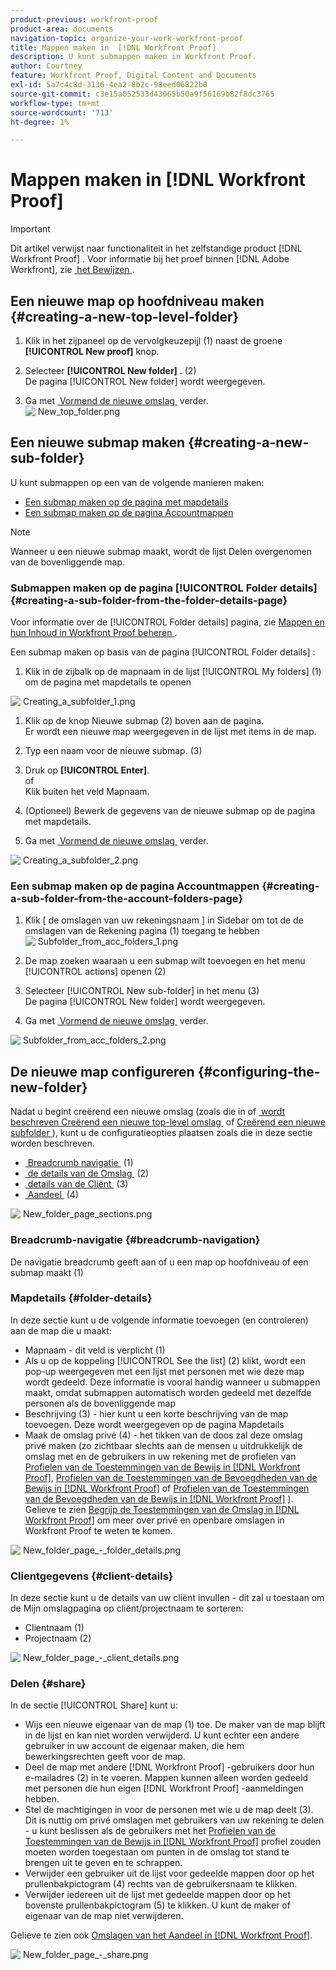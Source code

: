 ```yaml
---
product-previous: workfront-proof
product-area: documents
navigation-topic: organize-your-work-workfront-proof
title: Mappen maken in  [!DNL Workfront Proof]
description: U kunt submappen maken in Workfront Proof.
author: Courtney
feature: Workfront Proof, Digital Content and Documents
exl-id: 5a7c4c8d-3136-4ea2-8b2c-98eed06822b0
source-git-commit: c3e15a052533d43065b50a9f56169b82f8dc3765
workflow-type: tm+mt
source-wordcount: '713'
ht-degree: 1%

---
```


# Mappen maken in [!DNL Workfront Proof]

>[!IMPORTANT]
>
>Dit artikel verwijst naar functionaliteit in het zelfstandige product [!DNL Workfront Proof] . Voor informatie bij het proef binnen [!DNL Adobe Workfront], zie [&#x200B; het Bewijzen &#x200B;](../../../review-and-approve-work/proofing/proofing.md).

## Een nieuwe map op hoofdniveau maken {#creating-a-new-top-level-folder}

1. Klik in het zijpaneel op de vervolgkeuzepijl (1) naast de groene **[!UICONTROL New proof]** knop.
1. Selecteer **[!UICONTROL New folder]** . (2)\
   De pagina [!UICONTROL New folder] wordt weergegeven.

1. Ga met [&#x200B; Vormend de nieuwe omslag &#x200B;](#configuring-the-new-folder) verder.\
   ![&#x200B; New_top_folder.png &#x200B;](assets/new-top-folder.png)

## Een nieuwe submap maken {#creating-a-new-sub-folder}

U kunt submappen op een van de volgende manieren maken:

* [Een submap maken op de pagina met mapdetails](#creating-a-sub-folder-from-the-folder-details-page)
* [Een submap maken op de pagina Accountmappen](#creating-a-sub-folder-from-the-account-folders-page)

>[!NOTE]
>
>Wanneer u een nieuwe submap maakt, wordt de lijst Delen overgenomen van de bovenliggende map.

### Submappen maken op de pagina [!UICONTROL Folder details] {#creating-a-sub-folder-from-the-folder-details-page}

Voor informatie over de [!UICONTROL Folder details] pagina, zie [&#x200B; Mappen en hun Inhoud in Workfront Proof beheren &#x200B;](../../../workfront-proof/wp-work-proofsfiles/organize-your-work/manage-folders-and-contents.md).

Een submap maken op basis van de pagina [!UICONTROL Folder details] :

1. Klik in de zijbalk op de mapnaam in de lijst [!UICONTROL My folders] (1) om de pagina met mapdetails te openen

![&#x200B; Creating_a_subfolder_1.png &#x200B;](assets/creating-a-subfolder-1.png)

1. Klik op de knop Nieuwe submap (2) boven aan de pagina.\
   Er wordt een nieuwe map weergegeven in de lijst met items in de map.
1. Typ een naam voor de nieuwe submap. (3)
1. Druk op **[!UICONTROL Enter]**.\
   of\
   Klik buiten het veld Mapnaam.

1. (Optioneel) Bewerk de gegevens van de nieuwe submap op de pagina met mapdetails.
1. Ga met [&#x200B; Vormend de nieuwe omslag &#x200B;](#configuring-the-new-folder) verder.

![&#x200B; Creating_a_subfolder_2.png &#x200B;](assets/creating-a-subfolder-2-350x164.png)

### Een submap maken op de pagina Accountmappen {#creating-a-sub-folder-from-the-account-folders-page}

1. Klik [ de omslagen van uw rekeningsnaam ] in Sidebar om tot de de omslagen van de Rekening pagina (1) toegang te hebben\
   ![&#x200B; Subfolder_from_acc_folders_1.png &#x200B;](assets/subfolder-from-acc-folders-1.png)

1. De map zoeken waaraan u een submap wilt toevoegen en het menu [!UICONTROL actions] openen (2)
1. Selecteer [!UICONTROL New sub-folder] in het menu (3)\
   De pagina [!UICONTROL New folder] wordt weergegeven.
1. Ga met [&#x200B; Vormend de nieuwe omslag &#x200B;](#configuring-the-new-folder) verder.

![&#x200B; Subfolder_from_acc_folders_2.png &#x200B;](assets/subfolder-from-acc-folders-2-350x177.png)

## De nieuwe map configureren {#configuring-the-new-folder}

Nadat u begint creërend een nieuwe omslag (zoals die in of [&#x200B; wordt beschreven Creërend een nieuwe top-level omslag &#x200B;](#creating-a-new-top-level-folder) of [&#x200B; Creërend een nieuwe subfolder &#x200B;](#creating-a-new-sub-folder)), kunt u de configuratieopties plaatsen zoals die in deze sectie worden beschreven.

* [&#x200B; Breadcrumb navigatie &#x200B;](#breadcrumb-navigation) (1)
* [&#x200B; de details van de Omslag &#x200B;](#folder-details) (2)
* [&#x200B; details van de Cliënt &#x200B;](#client-details) (3)
* [&#x200B; Aandeel &#x200B;](#share) (4)

![&#x200B; New_folder_page_sections.png &#x200B;](assets/new-folder-page-sections-350x389.png)

### Breadcrumb-navigatie {#breadcrumb-navigation}

De navigatie breadcrumb geeft aan of u een map op hoofdniveau of een submap maakt (1)

### Mapdetails {#folder-details}

In deze sectie kunt u de volgende informatie toevoegen (en controleren) aan de map die u maakt:

* Mapnaam - dit veld is verplicht (1)
* Als u op de koppeling [!UICONTROL See the list] (2) klikt, wordt een pop-up weergegeven met een lijst met personen met wie deze map wordt gedeeld. Deze informatie is vooral handig wanneer u submappen maakt, omdat submappen automatisch worden gedeeld met dezelfde personen als de bovenliggende map
* Beschrijving (3) - hier kunt u een korte beschrijving van de map toevoegen. Deze wordt weergegeven op de pagina Mapdetails
* Maak de omslag privé (4) - het tikken van de doos zal deze omslag privé maken (zo zichtbaar slechts aan de mensen u uitdrukkelijk de omslag met en de gebruikers in uw rekening met de profielen van [&#x200B; Profielen van de Toestemmingen van de Bewijs in  [!DNL Workfront Proof]](../../../workfront-proof/wp-acct-admin/account-settings/proof-perm-profiles-in-wp.md), [&#x200B; Profielen van de Toestemmingen van de Bevoegdheden van de Bewijs in  [!DNL Workfront Proof]](../../../workfront-proof/wp-acct-admin/account-settings/proof-perm-profiles-in-wp.md) of [&#x200B; Profielen van de Toestemmingen van de Bevoegdheden van de Bewijs in  [!DNL Workfront Proof]](../../../workfront-proof/wp-acct-admin/account-settings/proof-perm-profiles-in-wp.md) ). Gelieve te zien [&#x200B; Begrijp de Toestemmingen van de Omslag in  [!DNL Workfront Proof]](../../../workfront-proof/wp-work-proofsfiles/organize-your-work/folder-permissions.md) om meer over privé en openbare omslagen in Workfront Proof te weten te komen.

![&#x200B; New_folder_page_-_folder_details.png &#x200B;](assets/new-folder-page---folder-details-350x133.png)

### Clientgegevens {#client-details}

In deze sectie kunt u de details van uw cliënt invullen - dit zal u toestaan om de Mijn omslagpagina op cliënt/projectnaam te sorteren:

* Clientnaam (1)
* Projectnaam (2)

![&#x200B; New_folder_page_-_client_details.png &#x200B;](assets/new-folder-page---client-details-350x74.png)

### Delen {#share}

In de sectie [!UICONTROL Share] kunt u:

* Wijs een nieuwe eigenaar van de map (1) toe. De maker van de map blijft in de lijst en kan niet worden verwijderd. U kunt echter een andere gebruiker in uw account de eigenaar maken, die hem bewerkingsrechten geeft voor de map.
* Deel de map met andere [!DNL Workfront Proof] -gebruikers door hun e-mailadres (2) in te voeren. Mappen kunnen alleen worden gedeeld met personen die hun eigen [!DNL Workfront Proof] -aanmeldingen hebben.
* Stel de machtigingen in voor de personen met wie u de map deelt (3). Dit is nuttig om privé omslagen met gebruikers van uw rekening te delen - u kunt beslissen als de gebruikers met het [&#x200B; Profielen van de Toestemmingen van de Bewijs in  [!DNL Workfront Proof]](../../../workfront-proof/wp-acct-admin/account-settings/proof-perm-profiles-in-wp.md) profiel zouden moeten worden toegestaan om punten in de omslag tot stand te brengen uit te geven en te schrappen.
* Verwijder een gebruiker uit de lijst voor gedeelde mappen door op het prullenbakpictogram (4) rechts van de gebruikersnaam te klikken.
* Verwijder iedereen uit de lijst met gedeelde mappen door op het bovenste prullenbakpictogram (5) te klikken. U kunt de maker of eigenaar van de map niet verwijderen.

Gelieve te zien ook [&#x200B; Omslagen van het Aandeel in  [!DNL Workfront Proof]](../../../workfront-proof/wp-work-proofsfiles/organize-your-work/share-folders.md).

![&#x200B; New_folder_page_-_share.png &#x200B;](assets/new-folder-page---share-350x138.png)
